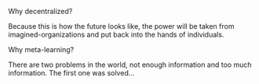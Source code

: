 Why decentralized?

Because this is how the future looks like, the power will be taken from imagined-organizations and put back into the hands of individuals.

Why meta-learning?

There are two problems in the world, not enough information and too much information. The first one was solved...
